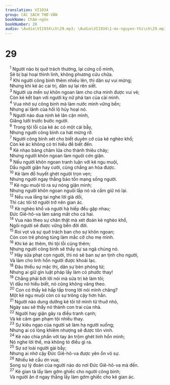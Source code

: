 ```yaml
---
translation: VI1934
group: CÁC SÁCH THƠ-VĂN
bookName: Châm-ngôn 
bookNumber: 20
audio: \Audio\VI1934\ch\29.mp3; \Audio\VI1934\1-ms-nguyen-thi\ch\29.mp3
---
```


<div class="title"><h1>29</h1></div>
<span class="verse ch_29_1"> <sup>1</sup> Người nào bị quở trách thường, lại cứng cổ mình, <br/> Sẽ bị bại hoại thình lình, không phương cứu chữa. <br/></span>
<span class="verse ch_29_2"> <sup>2</sup> Khi người công bình thêm nhiều lên, thì dân sự vui mừng; <br/> Nhưng khi kẻ ác cai trị, dân sự lại rên siết. <br/></span>
<span class="verse ch_29_3"> <sup>3</sup> Người ưa mến sự khôn ngoan làm cho cha mình được vui vẻ; <br/> Còn kẻ kết bạn với người kỵ nữ phá tan của cải mình. <br/></span>
<span class="verse ch_29_4"> <sup>4</sup> Vua nhờ sự công bình mà làm nước mình vững bền; <br/> Nhưng ai lãnh của hối lộ hủy hoại nó. <br/></span>
<span class="verse ch_29_5"> <sup>5</sup> Người nào dua nịnh kẻ lân cận mình, <br/> Giăng lưới trước bước người. <br/></span>
<span class="verse ch_29_6"> <sup>6</sup> Trong tội lỗi của kẻ ác có một cái bẫy, <br/> Nhưng người công bình ca hát mừng rỡ. <br/></span>
<span class="verse ch_29_7"> <sup>7</sup> Người công bình xét cho biết duyên cớ của kẻ nghèo khổ; <br/> Còn kẻ ác không có trí hiểu để biết đến. <br/></span>
<span class="verse ch_29_8"> <sup>8</sup> Kẻ nhạo báng châm lửa cho thành thiêu cháy; <br/> Nhưng người khôn ngoan làm nguôi cơn giận. <br/></span>
<span class="verse ch_29_9"> <sup>9</sup> Nếu người khôn ngoan tranh luận với kẻ ngu muội, <br/> Dầu người giận hay cười, cũng chẳng an hòa được. <br/></span>
<span class="verse ch_29_10"> <sup>10</sup> Kẻ làm đổ huyết ghét người trọn vẹn; <br/> Nhưng người ngay thẳng bảo tồn mạng sống người. <br/></span>
<span class="verse ch_29_11"> <sup>11</sup> Kẻ ngu muội tỏ ra sự nóng giận mình; <br/> Nhưng người khôn ngoan nguôi lấp nó và cầm giữ nó lại. <br/></span>
<span class="verse ch_29_12"> <sup>12</sup> Nếu vua lắng tai nghe lời giả dối, <br/> Thì các tôi tớ người trở nên gian ác. <br/></span>
<span class="verse ch_29_13"> <sup>13</sup> Kẻ nghèo khổ và người hà hiếp đều gặp nhau; <br/> Đức Giê-hô-va làm sáng mắt cho cả hai. <br/></span>
<span class="verse ch_29_14"> <sup>14</sup> Vua nào theo sự chân thật mà xét đoán kẻ nghèo khổ, <br/> Ngôi người sẽ được vững bền đời đời. <br/></span>
<span class="verse ch_29_15"> <sup>15</sup> Roi vọt và sự quở trách ban cho sự khôn ngoan; <br/> Còn con trẻ phóng túng làm mắc cỡ cho mẹ mình. <br/></span>
<span class="verse ch_29_16"> <sup>16</sup> Khi kẻ ác thêm, thì tội lỗi cũng thêm; <br/> Nhưng người công bình sẽ thấy sự sa ngã chúng nó. <br/></span>
<span class="verse ch_29_17"> <sup>17</sup> Hãy sửa phạt con người, thì nó sẽ ban sự an tịnh cho người, <br/> Và làm cho linh hồn người được khoái lạc. <br/></span>
<span class="verse ch_29_18"> <sup>18</sup> Đâu thiếu sự mặc thị, dân sự bèn phóng tứ; <br/> Nhưng ai giữ gìn luật pháp lấy làm có phước thay! <br/></span>
<span class="verse ch_29_19"> <sup>19</sup> Chẳng phải bởi lời nói mà sửa trị kẻ làm tôi; <br/> Vì dầu nó hiểu biết, nó cũng không vâng theo. <br/></span>
<span class="verse ch_29_20"> <sup>20</sup> Con có thấy kẻ hấp tấp trong lời nói mình chăng? <br/> Một kẻ ngu muội còn có sự trông cậy hơn hắn. <br/></span>
<span class="verse ch_29_21"> <sup>21</sup> Người nào dung dưỡng kẻ tôi tớ mình từ thuở nhỏ, <br/> Ngày sau sẽ thấy nó thành con trai của nhà. <br/></span>
<span class="verse ch_29_22"> <sup>22</sup> Người hay giận gây ra điều tranh cạnh; <br/> Và kẻ căm gan phạm tội nhiều thay. <br/></span>
<span class="verse ch_29_23"> <sup>23</sup> Sự kiêu ngạo của người sẽ làm hạ người xuống; <br/> Nhưng ai có lòng khiêm nhượng sẽ được tôn vinh. <br/></span>
<span class="verse ch_29_24"> <sup>24</sup> Kẻ nào chia phần với tay ăn trộm ghét linh hồn mình; <br/> Nó nghe lời thề, mà không tỏ điều gì ra. <br/></span>
<span class="verse ch_29_25"> <sup>25</sup> Sự sợ loài người gài bẫy; <br/> Nhưng ai nhờ cậy Đức Giê-hô-va được yên ổn vô sự. <br/></span>
<span class="verse ch_29_26"> <sup>26</sup> Nhiều kẻ cầu ơn vua; <br/> Song sự lý đoán của người nào do nơi Đức Giê-hô-va mà đến. <br/></span>
<span class="verse ch_29_27"> <sup>27</sup> Kẻ gian tà lấy làm gớm ghiếc cho người công bình; <br/> Và người ăn ở ngay thẳng lấy làm gớm ghiếc cho kẻ gian ác. <br/></span>
